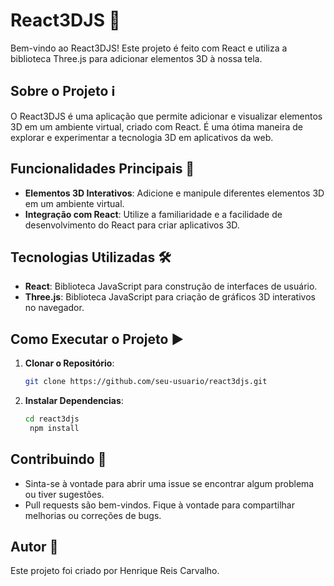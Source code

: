 # React3DJS 🚀

Bem-vindo ao React3DJS! Este projeto é feito com React e utiliza a biblioteca Three.js para adicionar elementos 3D à nossa tela.

## Sobre o Projeto ℹ️

O React3DJS é uma aplicação que permite adicionar e visualizar elementos 3D em um ambiente virtual, criado com React. É uma ótima maneira de explorar e experimentar a tecnologia 3D em aplicativos da web.

## Funcionalidades Principais 🌟

- **Elementos 3D Interativos**: Adicione e manipule diferentes elementos 3D em um ambiente virtual.
- **Integração com React**: Utilize a familiaridade e a facilidade de desenvolvimento do React para criar aplicativos 3D.

## Tecnologias Utilizadas 🛠️

- **React**: Biblioteca JavaScript para construção de interfaces de usuário.
- **Three.js**: Biblioteca JavaScript para criação de gráficos 3D interativos no navegador.

## Como Executar o Projeto ▶️

1. **Clonar o Repositório**:
   ```bash
   git clone https://github.com/seu-usuario/react3djs.git

2. **Instalar Dependencias**:
   ```bash
   cd react3djs
    npm install

## Contribuindo 🤝

- Sinta-se à vontade para abrir uma issue se encontrar algum problema ou tiver sugestões.
- Pull requests são bem-vindos. Fique à vontade para compartilhar melhorias ou correções de bugs.

## Autor 📝

Este projeto foi criado por Henrique Reis Carvalho.
